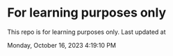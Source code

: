 # For learning purposes only
This repo is for learning purposes only.
Last updated at

Monday, October 16, 2023 4:19:10 PM

